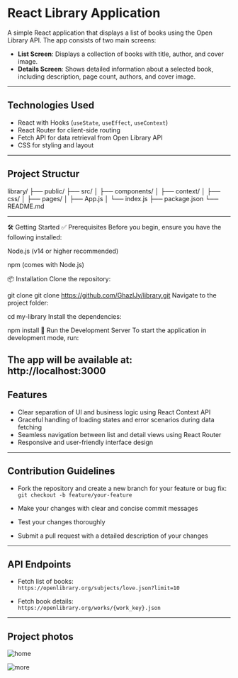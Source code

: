 # React Library Application

A simple React application that displays a list of books using the Open Library API. The app consists of two main screens:

- **List Screen**: Displays a collection of books with title, author, and cover image.
- **Details Screen**: Shows detailed information about a selected book, including description, page count, authors, and cover image.

---

## Technologies Used

- React with Hooks (`useState`, `useEffect`, `useContext`)
- React Router for client-side routing
- Fetch API for data retrieval from Open Library API
- CSS for styling and layout

---






## Project Structur

library/
├── public/
├── src/
│   ├── components/
│   ├── context/
│   ├── css/
│   ├── pages/
│   ├── App.js
│   └── index.js
├── package.json
└── README.md




---

🛠️ Getting Started
✅ Prerequisites
Before you begin, ensure you have the following installed:

Node.js (v14 or higher recommended)

npm (comes with Node.js)

📦 Installation
Clone the repository:



git clone git clone https://github.com/GhazlJy/library.git
Navigate to the project folder:



cd my-library
Install the dependencies:



npm install
🚀 Run the Development Server
To start the application in development mode, run:



The app will be available at:
http://localhost:3000
---

## Features

- Clear separation of UI and business logic using React Context API
- Graceful handling of loading states and error scenarios during data fetching
- Seamless navigation between list and detail views using React Router
- Responsive and user-friendly interface design

---

## Contribution Guidelines

- Fork the repository and create a new branch for your feature or bug fix:  
`git checkout -b feature/your-feature`

- Make your changes with clear and concise commit messages
- Test your changes thoroughly
- Submit a pull request with a detailed description of your changes

---


## API Endpoints

- Fetch list of books:  
`https://openlibrary.org/subjects/love.json?limit=10`

- Fetch book details:  
`https://openlibrary.org/works/{work_key}.json`

---


## Project photos

![home](https://github.com/user-attachments/assets/3344c9ed-4f48-4d88-be33-4c7941295a92)


![more](https://github.com/user-attachments/assets/0698e816-dd6f-4de9-a1e3-35edfcd5c2ff)



